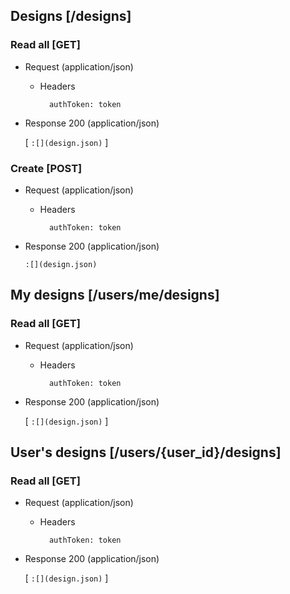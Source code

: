 ## Designs [/designs]

### Read all [GET]

+ Request (application/json)

    + Headers

            authToken: token

+ Response 200 (application/json)

    [
      ```
      :[](design.json)
      ```
    ]

### Create [POST]

+ Request (application/json)

    + Headers

            authToken: token

+ Response 200 (application/json)

    ```
    :[](design.json)
    ```

## My designs [/users/me/designs]

### Read all [GET]

+ Request (application/json)

    + Headers

            authToken: token

+ Response 200 (application/json)

    [
      ```
      :[](design.json)
      ```
    ]

## User's designs [/users/{user_id}/designs]

### Read all [GET]

+ Request (application/json)

    + Headers

            authToken: token

+ Response 200 (application/json)

    [
      ```
      :[](design.json)
      ```
    ]
